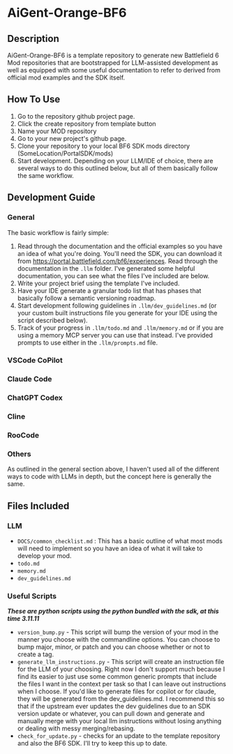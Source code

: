 # AiGent-Orange-BF6

## Description

AiGent-Orange-BF6 is a template repository to generate new Battlefield 6 Mod repositories that are bootstrapped for LLM-assisted development as well as equipped with some useful documentation to refer to derived from official mod examples and the SDK itself.

## How To Use

1. Go to the repository github project page.
2. Click the create repository from template button
3. Name your MOD repository
4. Go to your new project's github page.
5. Clone your repository to your local BF6 SDK mods directory (SomeLocation/PortalSDK/mods)
6. Start development. Depending on your LLM/IDE of choice, there are several ways to do this outlined below, but all of them basically follow the same workflow.

## Development Guide

### General
The basic workflow is fairly simple:
1. Read through the documentation and the official examples so you have an idea of what you're doing. You'll need the SDK, you can download it from https://portal.battlefield.com/bf6/experiences. Read through the documentation in the `.llm` folder. I've generated some helpful documentation, you can see what the files I've included are below.
2. Write your project brief using the template I've included.
3. Have your IDE generate a granular todo list that has phases that basically follow a semantic versioning roadmap.
4. Start development following guidelines in `.llm/dev_guidelines.md` (or your custom built instructions file you generate for your IDE using the script described below).
5. Track of your progress in `.llm/todo.md` and `.llm/memory.md` or if you are using a memory MCP server you can use that instead. I've provided prompts to use either in the `.llm/prompts.md` file.

### VSCode CoPilot

### Claude Code

### ChatGPT Codex

### Cline

### RooCode

### Others

As outlined in the general section above, I haven't used all of the different ways to code with LLMs in depth, but the concept here is generally the same.

## Files Included

### LLM
- `DOCS/common_checklist.md` : This has a basic outline of what most mods will need to implement so you have an idea of what it will take to develop your mod.
- `todo.md`
- `memory.md`
- `dev_guidelines.md`

### Useful Scripts
***These are python scripts using the python bundled with the sdk, at this time 3.11.11***
- `version_bump.py` - This script will bump the version of your mod in the manner you choose with the commandline options. You can choose to bump major, minor, or patch and you can choose whether or not to create a tag.
- `generate_llm_instructions.py` - This script will create an instruction file for the LLM of your choosing. Right now I don't support much because I find its easier to just use some common generic prompts that include the files I want in the context per task so that I can leave out instructions when I choose. If you'd like to generate files for copilot or for claude, they will be generated from the dev_guidelines.md. I recommend this so that if the upstream ever updates the dev guidelines due to an SDK version update or whatever, you can pull down and generate and manually merge with your local llm instructions without losing anything or dealing with messy merging/rebasing.
- `check_for_update.py` - checks for an update to the template repository and also the BF6 SDK. I'll try to keep this up to date.
